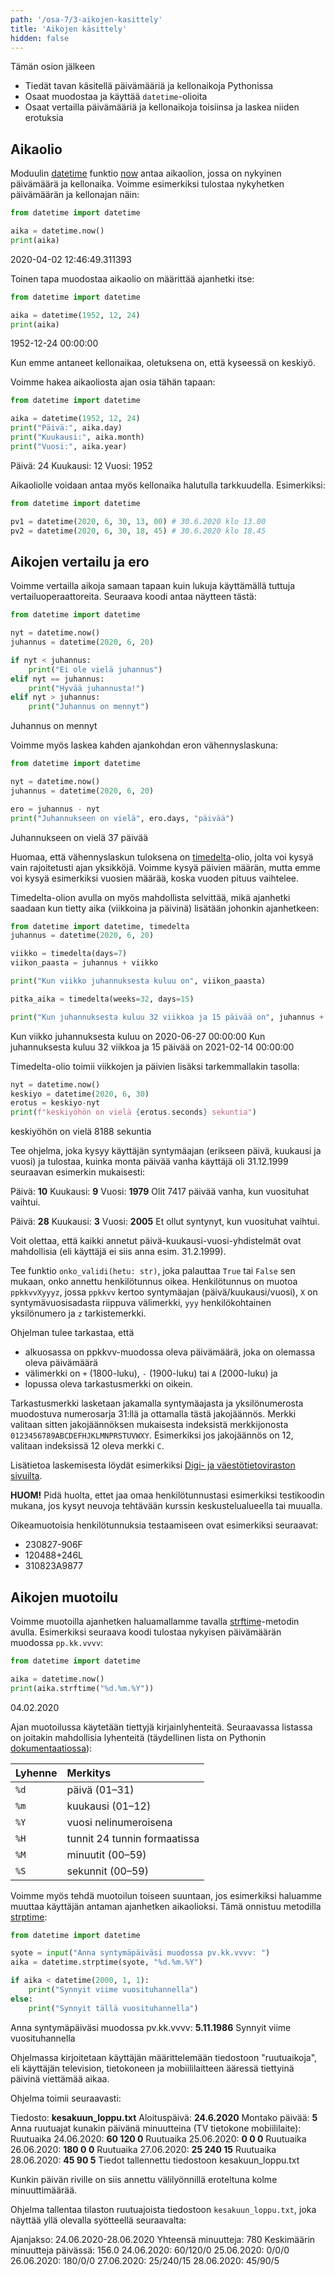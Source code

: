 ```yaml
---
path: '/osa-7/3-aikojen-kasittely'
title: 'Aikojen käsittely'
hidden: false
---
```


<text-box variant='learningObjectives' name='Oppimistavoitteet'>

Tämän osion jälkeen

- Tiedät tavan käsitellä päivämääriä ja kellonaikoja Pythonissa
- Osaat muodostaa ja käyttää `datetime`-olioita
- Osaat vertailla päivämääriä ja kellonaikoja toisiinsa ja laskea niiden erotuksia

</text-box>

## Aikaolio

Moduulin [datetime](https://docs.python.org/3/library/datetime.html?highlight=datetime#datetime.datetime) funktio [now](https://docs.python.org/3/library/datetime.html?highlight=datetime#datetime.datetime.now) antaa aikaolion, jossa on nykyinen päivämäärä ja kellonaika. Voimme esimerkiksi tulostaa nykyhetken päivämäärän ja kellonajan näin:

```python
from datetime import datetime

aika = datetime.now()
print(aika)
```

<sample-output>

2020-04-02 12:46:49.311393

</sample-output>

Toinen tapa muodostaa aikaolio on määrittää ajanhetki itse:

```python
from datetime import datetime

aika = datetime(1952, 12, 24)
print(aika)
```

<sample-output>

1952-12-24 00:00:00

</sample-output>

Kun emme antaneet kellonaikaa, oletuksena on, että kyseessä on keskiyö.

Voimme hakea aikaoliosta ajan osia tähän tapaan:

```python
from datetime import datetime

aika = datetime(1952, 12, 24)
print("Päivä:", aika.day)
print("Kuukausi:", aika.month)
print("Vuosi:", aika.year)
```

<sample-output>

Päivä: 24
Kuukausi: 12
Vuosi: 1952

</sample-output>

Aikaoliolle voidaan antaa myös kellonaika halutulla tarkkuudella. Esimerkiksi:

```python
from datetime import datetime

pv1 = datetime(2020, 6, 30, 13, 00) # 30.6.2020 klo 13.00
pv2 = datetime(2020, 6, 30, 18, 45) # 30.6.2020 klo 18.45
```

## Aikojen vertailu ja ero

Voimme vertailla aikoja samaan tapaan kuin lukuja käyttämällä tuttuja vertailuoperaattoreita. Seuraava koodi antaa näytteen tästä:

```python
from datetime import datetime

nyt = datetime.now()
juhannus = datetime(2020, 6, 20)

if nyt < juhannus:
    print("Ei ole vielä juhannus")
elif nyt == juhannus:
    print("Hyvää juhannusta!")
elif nyt > juhannus:
    print("Juhannus on mennyt")
```

<sample-output>

Juhannus on mennyt

</sample-output>

Voimme myös laskea kahden ajankohdan eron vähennyslaskuna:

```python
from datetime import datetime

nyt = datetime.now()
juhannus = datetime(2020, 6, 20)

ero = juhannus - nyt
print("Juhannukseen on vielä", ero.days, "päivää")
```

<sample-output>

Juhannukseen on vielä 37 päivää

</sample-output>

Huomaa, että vähennyslaskun tuloksena on [timedelta](https://docs.python.org/3/library/datetime.html?highlight=datetime#timedelta-objects)-olio, jolta voi kysyä vain rajoitetusti ajan yksikköjä. Voimme kysyä päivien määrän, mutta emme voi kysyä esimerkiksi vuosien määrää, koska vuoden pituus vaihtelee.

Timedelta-olion avulla on myös mahdollista selvittää, mikä ajanhetki saadaan kun tietty aika (viikkoina ja päivinä) lisätään johonkin ajanhetkeen:

```python
from datetime import datetime, timedelta
juhannus = datetime(2020, 6, 20)

viikko = timedelta(days=7)
viikon_paasta = juhannus + viikko

print("Kun viikko juhannuksesta kuluu on", viikon_paasta)

pitka_aika = timedelta(weeks=32, days=15)

print("Kun juhannuksesta kuluu 32 viikkoa ja 15 päivää on", juhannus + pitka_aika)
```

<sample-output>

Kun viikko juhannuksesta kuluu on 2020-06-27 00:00:00
Kun juhannuksesta kuluu 32 viikkoa ja 15 päivää on 2021-02-14 00:00:00

</sample-output>

Timedelta-olio toimii viikkojen ja päivien lisäksi tarkemmallakin tasolla:

```python
nyt = datetime.now()
keskiyo = datetime(2020, 6, 30)
erotus = keskiyo-nyt
print(f"keskiyöhön on vielä {erotus.seconds} sekuntia")
```

<sample-output>

keskiyöhön on vielä 8188 sekuntia

</sample-output>

<programming-exercise name='Kuinka vanha' tmcname='osa07-09_kuinka_vanha'>

Tee ohjelma, joka kysyy käyttäjän syntymäajan (erikseen päivä, kuukausi ja vuosi) ja tulostaa, kuinka monta päivää vanha käyttäjä oli 31.12.1999 seuraavan esimerkin mukaisesti:

<sample-output>

Päivä: **10**
Kuukausi: **9**
Vuosi: **1979**
Olit 7417 päivää vanha, kun vuosituhat vaihtui.

</sample-output>

<sample-output>

Päivä: **28**
Kuukausi: **3**
Vuosi: **2005**
Et ollut syntynyt, kun vuosituhat vaihtui.

</sample-output>

Voit olettaa, että kaikki annetut päivä-kuukausi-vuosi-yhdistelmät ovat mahdollisia (eli käyttäjä ei siis anna esim. 31.2.1999).

</programming-exercise>

<programming-exercise name='Henkilötunnus oikein?' tmcname='osa07-10_henkilotunnus_oikein'>

Tee funktio `onko_validi(hetu: str)`, joka palauttaa `True` tai `False` sen mukaan, onko annettu henkilötunnus oikea. Henkilötunnus on muotoa `ppkkvvXyyyz`, jossa `ppkkvv` kertoo syntymäajan (päivä/kuukausi/vuosi), `X` on syntymävuosisadasta riippuva välimerkki, `yyy` henkilökohtainen yksilönumero ja `z` tarkistemerkki.

Ohjelman tulee tarkastaa, että

* alkuosassa on ppkkvv-muodossa oleva päivämäärä, joka on olemassa oleva päivämäärä
* välimerkki on `+` (1800-luku), `-` (1900-luku) tai `A` (2000-luku) ja
* lopussa oleva tarkastusmerkki on oikein.

Tarkastusmerkki lasketaan jakamalla syntymäajasta ja yksilönumerosta muodostuva numerosarja 31:llä ja ottamalla tästä jakojäännös. Merkki valitaan sitten jakojäännöksen mukaisesta indeksistä merkkijonosta `0123456789ABCDEFHJKLMNPRSTUVWXY`. Esimerkiksi jos jakojäännös on 12, valitaan indeksissä 12 oleva merkki `C`.

Lisätietoa laskemisesta löydät esimerkiksi [Digi- ja väestötietoviraston sivuilta](https://dvv.fi/henkilotunnus).

**HUOM!** Pidä huolta, ettet jaa omaa henkilötunnustasi esimerkiksi testikoodin mukana, jos kysyt neuvoja tehtävään kurssin keskustelualueella tai muualla.

Oikeamuotoisia henkilötunnuksia testaamiseen ovat esimerkiksi seuraavat:

* 230827-906F
* 120488+246L
* 310823A9877

</programming-exercise>

## Aikojen muotoilu

Voimme muotoilla ajanhetken haluamallamme tavalla [strftime](https://docs.python.org/3/library/datetime.html?highlight=datetime#datetime.date.strftime)-metodin avulla. Esimerkiksi seuraava koodi tulostaa nykyisen päivämäärän muodossa `pp.kk.vvvv`:

```python
from datetime import datetime

aika = datetime.now()
print(aika.strftime("%d.%m.%Y"))
```

<sample-output>

04.02.2020

</sample-output>

Ajan muotoilussa käytetään tiettyjä kirjainlyhenteitä. Seuraavassa listassa on joitakin mahdollisia lyhenteitä (täydellinen lista on Pythonin [dokumentaatiossa](https://docs.python.org/3/library/time.html#time.strftime)):

Lyhenne | Merkitys
:-------|:--------
`%d` | päivä (01–31)
`%m` | kuukausi (01–12)
`%Y` | vuosi nelinumeroisena
`%H` | tunnit 24 tunnin formaatissa
`%M` | minuutit (00–59)
`%S` | sekunnit (00–59)

Voimme myös tehdä muotoilun toiseen suuntaan, jos esimerkiksi haluamme muuttaa käyttäjän antaman ajanhetken aikaolioksi. Tämä onnistuu metodilla [strptime](https://docs.python.org/3/library/datetime.html?highlight=datetime#datetime.datetime.strptime):

```python
from datetime import datetime

syote = input("Anna syntymäpäiväsi muodossa pv.kk.vvvv: ")
aika = datetime.strptime(syote, "%d.%m.%Y")

if aika < datetime(2000, 1, 1):
    print("Synnyit viime vuosituhannella")
else:
    print("Synnyit tällä vuosituhannella")
```

<sample-output>

Anna syntymäpäiväsi muodossa pv.kk.vvvv: **5.11.1986**
Synnyit viime vuosituhannella

</sample-output>

<programming-exercise name='Ruutuaika' tmcname='osa07-11_ruutuaika'>

Ohjelmassa kirjoitetaan käyttäjän määrittelemään tiedostoon "ruutuaikoja", eli käyttäjän television, tietokoneen ja mobiililaitteen ääressä tiettyinä päivinä viettämää aikaa.

Ohjelma toimii seuraavasti:

<sample-output>

Tiedosto: **kesakuun_loppu.txt**
Aloituspäivä: **24.6.2020**
Montako päivää: **5**
Anna ruutuajat kunakin päivänä minuutteina (TV tietokone mobiililaite):
Ruutuaika 24.06.2020: **60 120 0**
Ruutuaika 25.06.2020: **0 0 0**
Ruutuaika 26.06.2020: **180 0 0**
Ruutuaika 27.06.2020: **25 240 15**
Ruutuaika 28.06.2020: **45 90 5**
Tiedot tallennettu tiedostoon kesakuun_loppu.txt

</sample-output>

Kunkin päivän riville on siis annettu välilyönnillä eroteltuna kolme minuuttimäärää.

Ohjelma tallentaa tilaston ruutuajoista tiedostoon `kesakuun_loppu.txt`, joka näyttää yllä olevalla syötteellä seuraavalta:

<sample-data>

Ajanjakso: 24.06.2020-28.06.2020
Yhteensä minuutteja: 780
Keskimäärin minuutteja päivässä: 156.0
24.06.2020: 60/120/0
25.06.2020: 0/0/0
26.06.2020: 180/0/0
27.06.2020: 25/240/15
28.06.2020: 45/90/5

</sample-data>

</programming-exercise>

<quiz id="6650c11c-31ec-5453-8c42-a938602999e8"></quiz>

